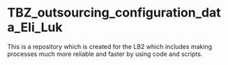 # TBZ_outsourcing_configuration_data_Eli_Luk
This is a repository which is created for the LB2 which includes making processes much more reliable and faster by using code and scripts.
